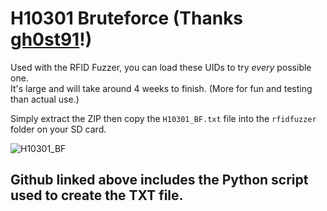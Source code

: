 # H10301 Bruteforce (Thanks [gh0st91](https://github.com/gh0st91/fz)!)

Used with the RFID Fuzzer, you can load these UIDs to try _every_ possible one.<br>
It's large and will take around 4 weeks to finish. (More for fun and testing than actual use.)

Simply extract the ZIP then copy the `H10301_BF.txt` file into the `rfidfuzzer` folder on your SD card.

![H10301_BF](https://user-images.githubusercontent.com/57457139/200435371-2c66a140-5d9b-45fc-8bd7-92e385fa84a2.gif)

## Github linked above includes the Python script used to create the TXT file.
